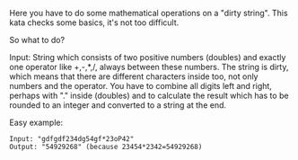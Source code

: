 Here you have to do some mathematical operations on a "dirty string". This kata checks some basics, it's not too difficult.

So what to do?

Input: String which consists of two positive numbers (doubles) and exactly one operator like +,-,*,/, always between these numbers. The string is dirty, which means that there are different characters inside too, not only numbers and the operator. You have to combine all digits left and right, perhaps with "." inside (doubles) and to calculate the result which has to be rounded to an integer and converted to a string at the end.

Easy example:
    
    Input: "gdfgdf234dg54gf*23oP42"
    Output: "54929268" (because 23454*2342=54929268)